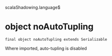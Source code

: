 scalaShadowing.language$
# object noAutoTupling

<pre><code class="language-scala" >final object noAutoTupling extends Serializable</pre></code>
Where imported, auto-tupling is disabled

